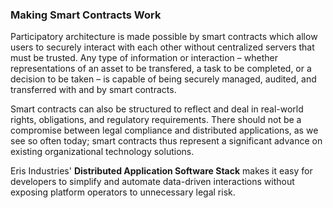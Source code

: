 ### Making Smart Contracts Work

Participatory architecture is made possible by smart contracts which allow users to securely interact with each other without centralized servers that must be trusted. Any type of information or interaction – whether representations of an asset to be transfered, a task to be completed, or a decision to be taken – is capable of being securely managed, audited, and transferred with and by smart contracts.

Smart contracts can also be structured to reflect and deal in real-world rights, obligations, and regulatory requirements. There should not be a compromise between legal compliance and distributed applications, as we see so often today; smart contracts thus represent a significant advance on existing organizational technology solutions.

Eris Industries' **Distributed Application Software Stack** makes it easy for developers to simplify and automate data-driven interactions without exposing platform operators to unnecessary legal risk.
